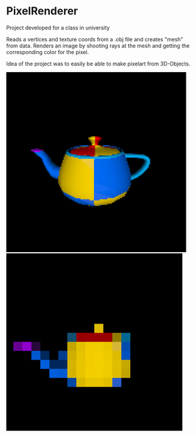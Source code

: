 # PixelRenderer
Project developed for a class in university

Reads a vertices and texture coords from a .obj file and creates "mesh" from data.
Renders an image by shooting rays at the mesh and getting the corresponding color for the pixel.

Idea of the project was to easily be able to make pixelart from 3D-Objects.


![](RenderFaster.gif) ![](PixelRenderer.gif) 
